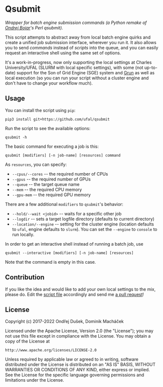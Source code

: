 Qsubmit
=======

_Wrapper for batch engine submission commands (a Python remake of 
[Ondrej Bojar](https://ufal.mff.cuni.cz/ondrej-bojar)'s Perl qsubmit)._

This script attempts to abstract away from local batch engine quirks 
and create a unified job submission interface, wherever you run it.
It also allows you to send _commands_ instead of _scripts_ into the 
queue, and you can easily request an interactive shell using the same
set of options. 

It's a work-in-progress, now only supporting the local settings at
Charles University/UFAL (SLURM with local specific settings), with
some (not up-to-date) support for the Son of Grid Engine (SGE) system 
and [Grun](https://github.com/earonesty/grun) as well as local execution
(so you can run your script without a cluster engine and don't
have to change your workflow much).

Usage
-----

You can install the script using `pip`:
```
pip3 install git+https://github.com/ufal/qsubmit
```

Run the script to see the available options:
```
qsubmit -h
```

The basic command for executing a job is this:
```
qsubmit [modifiers] [-n job-name] [resources] command
```

As `resources`, you can specify:
* `--cpus/--cores` -- the required number of CPUs
* `--gpus` -- the required number of GPUs
* `--queue` -- the target queue name
* `--mem` -- the required CPU memory
* `--gpu-mem` -- the required GPU memory 

There are a few additional `modifiers` to `qsubmit`'s behavior:
* `--hold/--wait <jobid>` -- waits for a specific other job
* `--logdir` -- sets a target logfile directory (defaults to current directory)
* `--location/--engine` -- setting for the cluster engine (location defaults to `ufal`, 
    engine defaults to `slurm`). You can set the `--engine` to `console` to run locally.

In order to get an interactive shell instead of running a batch job, use
```
qsubmit --interactive [modifiers] [-n job-name] [resources]
```
Note that the command is empty in this case.


Contribution
------------

If you like the idea and would like to add your own local settings to
the mix, please do. Edit the [script file](bin/qsubmit) accordingly
and send me [a pull request](https://github.com/tuetschek/qsubmit/pulls)!

License
-------

Copyright (c) 2017-2022 Ondřej Dušek, Dominik Macháček

Licensed under the Apache License, Version 2.0 (the "License");
you may not use this file except in compliance with the License.
You may obtain a copy of the License at

    http://www.apache.org/licenses/LICENSE-2.0

Unless required by applicable law or agreed to in writing, software
distributed under the License is distributed on an "AS IS" BASIS,
WITHOUT WARRANTIES OR CONDITIONS OF ANY KIND, either express or implied.
See the License for the specific language governing permissions and
limitations under the License.
